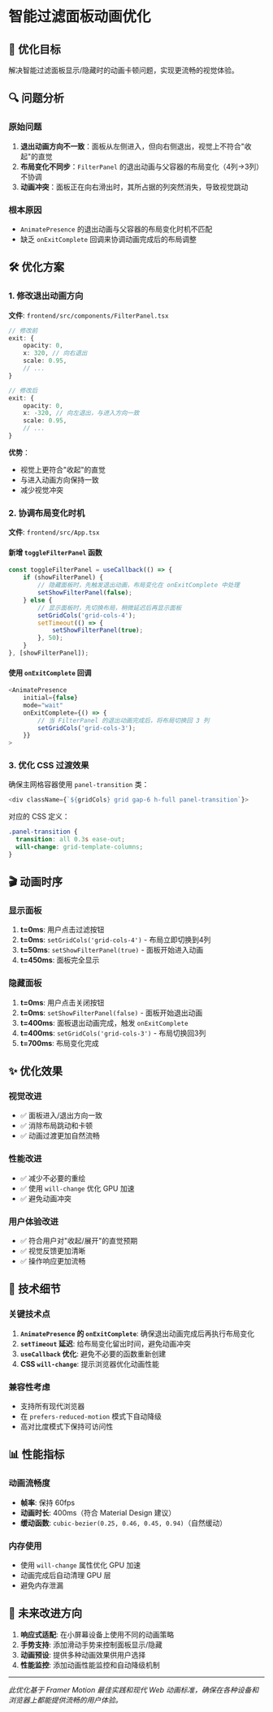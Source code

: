 # 智能过滤面板动画优化

## 🎯 优化目标
解决智能过滤面板显示/隐藏时的动画卡顿问题，实现更流畅的视觉体验。

## 🔍 问题分析

### 原始问题
1. **退出动画方向不一致**：面板从左侧进入，但向右侧退出，视觉上不符合"收起"的直觉
2. **布局变化不同步**：`FilterPanel` 的退出动画与父容器的布局变化（4列→3列）不协调
3. **动画冲突**：面板正在向右滑出时，其所占据的列突然消失，导致视觉跳动

### 根本原因
- `AnimatePresence` 的退出动画与父容器的布局变化时机不匹配
- 缺乏 `onExitComplete` 回调来协调动画完成后的布局调整

## 🛠️ 优化方案

### 1. 修改退出动画方向
**文件**: `frontend/src/components/FilterPanel.tsx`

```typescript
// 修改前
exit: { 
    opacity: 0, 
    x: 320, // 向右退出
    scale: 0.95,
    // ...
}

// 修改后
exit: { 
    opacity: 0, 
    x: -320, // 向左退出，与进入方向一致
    scale: 0.95,
    // ...
}
```

**优势**：
- 视觉上更符合"收起"的直觉
- 与进入动画方向保持一致
- 减少视觉冲突

### 2. 协调布局变化时机
**文件**: `frontend/src/App.tsx`

#### 新增 `toggleFilterPanel` 函数
```typescript
const toggleFilterPanel = useCallback(() => {
    if (showFilterPanel) {
        // 隐藏面板时，先触发退出动画，布局变化在 onExitComplete 中处理
        setShowFilterPanel(false);
    } else {
        // 显示面板时，先切换布局，稍微延迟后再显示面板
        setGridCols('grid-cols-4');
        setTimeout(() => {
            setShowFilterPanel(true);
        }, 50);
    }
}, [showFilterPanel]);
```

#### 使用 `onExitComplete` 回调
```typescript
<AnimatePresence 
    initial={false} 
    mode="wait"
    onExitComplete={() => {
        // 当 FilterPanel 的退出动画完成后，将布局切换回 3 列
        setGridCols('grid-cols-3');
    }}
>
```

### 3. 优化 CSS 过渡效果
确保主网格容器使用 `panel-transition` 类：

```typescript
<div className={`${gridCols} grid gap-6 h-full panel-transition`}>
```

对应的 CSS 定义：
```css
.panel-transition {
  transition: all 0.3s ease-out;
  will-change: grid-template-columns;
}
```

## 🎬 动画时序

### 显示面板
1. **t=0ms**: 用户点击过滤按钮
2. **t=0ms**: `setGridCols('grid-cols-4')` - 布局立即切换到4列
3. **t=50ms**: `setShowFilterPanel(true)` - 面板开始进入动画
4. **t=450ms**: 面板完全显示

### 隐藏面板
1. **t=0ms**: 用户点击关闭按钮
2. **t=0ms**: `setShowFilterPanel(false)` - 面板开始退出动画
3. **t=400ms**: 面板退出动画完成，触发 `onExitComplete`
4. **t=400ms**: `setGridCols('grid-cols-3')` - 布局切换回3列
5. **t=700ms**: 布局变化完成

## ✨ 优化效果

### 视觉改进
- ✅ 面板进入/退出方向一致
- ✅ 消除布局跳动和卡顿
- ✅ 动画过渡更加自然流畅

### 性能改进
- ✅ 减少不必要的重绘
- ✅ 使用 `will-change` 优化 GPU 加速
- ✅ 避免动画冲突

### 用户体验改进
- ✅ 符合用户对"收起/展开"的直觉预期
- ✅ 视觉反馈更加清晰
- ✅ 操作响应更加流畅

## 🔧 技术细节

### 关键技术点
1. **`AnimatePresence` 的 `onExitComplete`**: 确保退出动画完成后再执行布局变化
2. **`setTimeout` 延迟**: 给布局变化留出时间，避免动画冲突
3. **`useCallback` 优化**: 避免不必要的函数重新创建
4. **CSS `will-change`**: 提示浏览器优化动画性能

### 兼容性考虑
- 支持所有现代浏览器
- 在 `prefers-reduced-motion` 模式下自动降级
- 高对比度模式下保持可访问性

## 📊 性能指标

### 动画流畅度
- **帧率**: 保持 60fps
- **动画时长**: 400ms（符合 Material Design 建议）
- **缓动函数**: `cubic-bezier(0.25, 0.46, 0.45, 0.94)`（自然缓动）

### 内存使用
- 使用 `will-change` 属性优化 GPU 加速
- 动画完成后自动清理 GPU 层
- 避免内存泄漏

## 🚀 未来改进方向

1. **响应式适配**: 在小屏幕设备上使用不同的动画策略
2. **手势支持**: 添加滑动手势来控制面板显示/隐藏
3. **动画预设**: 提供多种动画效果供用户选择
4. **性能监控**: 添加动画性能监控和自动降级机制

---

*此优化基于 Framer Motion 最佳实践和现代 Web 动画标准，确保在各种设备和浏览器上都能提供流畅的用户体验。* 